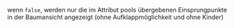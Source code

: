 wenn `false`, werden nur die im Attribut pools übergebenen Einsprungpunkte in
der Baumansicht angezeigt (ohne Aufklappmöglichkeit und ohne Kinder)